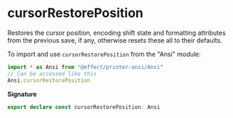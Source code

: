 # cursorRestorePosition

Restores the cursor position, encoding shift state and formatting attributes
from the previous save, if any, otherwise resets these all to their defaults.

To import and use `cursorRestorePosition` from the "Ansi" module:

```ts
import * as Ansi from "@effect/printer-ansi/Ansi"
// Can be accessed like this
Ansi.cursorRestorePosition
```

**Signature**

```ts
export declare const cursorRestorePosition: Ansi
```
